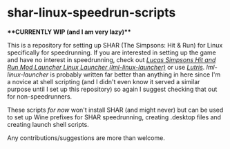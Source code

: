 # shar-linux-speedrun-scripts
**\*\*CURRENTLY WIP (and I am very lazy)\*\***

This is a repository for setting up SHAR (The Simpsons: Hit & Run) for Linux specifically for speedrunning. If you are interested in setting up the game and have no interest in speedrunning, check out [_Lucas Simpsons Hit and Run Mod Launcher Linux Launcher (lml-linux-launcher)_](https://gitlab.com/CodingKoopa/lml-linux-launcher) or use [_Lutris_](https://lutris.net/games/the-simpsons-hit-run/). _lml-linux-launcher_ is probably written far better than anything in here since I'm a novice at shell scripting (and I didn't even know it served a similar purpose until I set up this repository) so again I suggest checking that out for non-speedrunners.

These scripts *for now* won't install SHAR (and might never) but can be used to set up Wine prefixes for SHAR speedrunning, creating .desktop files and creating launch shell scripts.

Any contributions/suggestions are more than welcome.

